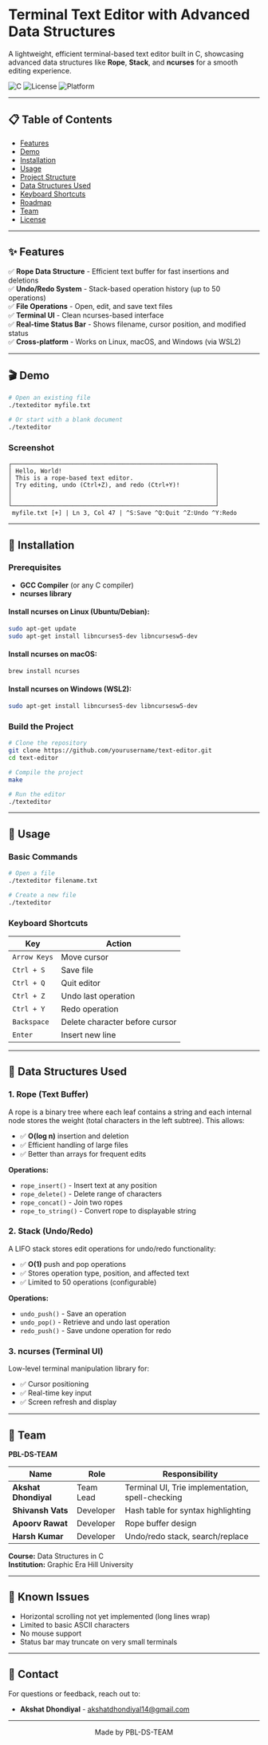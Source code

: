 # Terminal Text Editor with Advanced Data Structures

A lightweight, efficient terminal-based text editor built in C, showcasing advanced data structures like **Rope**, **Stack**, and **ncurses** for a smooth editing experience.

![C](https://img.shields.io/badge/Language-C-blue)
![License](https://img.shields.io/badge/License-MIT-green)
![Platform](https://img.shields.io/badge/Platform-Linux%20%7C%20macOS%20%7C%20WSL2-lightgrey)

---

## 📋 Table of Contents
- [Features](#features)
- [Demo](#demo)
- [Installation](#installation)
- [Usage](#usage)
- [Project Structure](#project-structure)
- [Data Structures Used](#data-structures-used)
- [Keyboard Shortcuts](#keyboard-shortcuts)
- [Roadmap](#roadmap)
- [Team](#team)
- [License](#license)

---

## ✨ Features

✅ **Rope Data Structure** - Efficient text buffer for fast insertions and deletions  
✅ **Undo/Redo System** - Stack-based operation history (up to 50 operations)  
✅ **File Operations** - Open, edit, and save text files  
✅ **Terminal UI** - Clean ncurses-based interface  
✅ **Real-time Status Bar** - Shows filename, cursor position, and modified status  
✅ **Cross-platform** - Works on Linux, macOS, and Windows (via WSL2)

---

## 🎬 Demo
```bash
# Open an existing file
./texteditor myfile.txt

# Or start with a blank document
./texteditor
```

### Screenshot
```
┌─────────────────────────────────────────────────────────┐
│ Hello, World!                                           │
│ This is a rope-based text editor.                       │
│ Try editing, undo (Ctrl+Z), and redo (Ctrl+Y)!          │
│                                                         │
│                                                         │
└─────────────────────────────────────────────────────────┘
 myfile.txt [+] | Ln 3, Col 47 | ^S:Save ^Q:Quit ^Z:Undo ^Y:Redo
```

---

## 🚀 Installation

### Prerequisites
- **GCC Compiler** (or any C compiler)
- **ncurses library**

#### Install ncurses on Linux (Ubuntu/Debian):
```bash
sudo apt-get update
sudo apt-get install libncurses5-dev libncursesw5-dev
```

#### Install ncurses on macOS:
```bash
brew install ncurses
```

#### Install ncurses on Windows (WSL2):
```bash
sudo apt-get install libncurses5-dev libncursesw5-dev
```

### Build the Project
```bash
# Clone the repository
git clone https://github.com/yourusername/text-editor.git
cd text-editor

# Compile the project
make

# Run the editor
./texteditor
```

---

## 📖 Usage

### Basic Commands
```bash
# Open a file
./texteditor filename.txt

# Create a new file
./texteditor
```

### Keyboard Shortcuts

| Key | Action |
|-----|--------|
| `Arrow Keys` | Move cursor |
| `Ctrl + S` | Save file |
| `Ctrl + Q` | Quit editor |
| `Ctrl + Z` | Undo last operation |
| `Ctrl + Y` | Redo operation |
| `Backspace` | Delete character before cursor |
| `Enter` | Insert new line |

---

## 🧠 Data Structures Used

### 1. **Rope (Text Buffer)**
A rope is a binary tree where each leaf contains a string and each internal node stores the weight (total characters in the left subtree). This allows:
- ✅ **O(log n)** insertion and deletion
- ✅ Efficient handling of large files
- ✅ Better than arrays for frequent edits

**Operations:**
- `rope_insert()` - Insert text at any position
- `rope_delete()` - Delete range of characters
- `rope_concat()` - Join two ropes
- `rope_to_string()` - Convert rope to displayable string

### 2. **Stack (Undo/Redo)**
A LIFO stack stores edit operations for undo/redo functionality:
- ✅ **O(1)** push and pop operations
- ✅ Stores operation type, position, and affected text
- ✅ Limited to 50 operations (configurable)

**Operations:**
- `undo_push()` - Save an operation
- `undo_pop()` - Retrieve and undo last operation
- `redo_push()` - Save undone operation for redo

### 3. **ncurses (Terminal UI)**
Low-level terminal manipulation library for:
- ✅ Cursor positioning
- ✅ Real-time key input
- ✅ Screen refresh and display

---
## 👥 Team

**PBL-DS-TEAM**

| Name | Role | Responsibility |
|------|------|----------------|
| **Akshat Dhondiyal** | Team Lead | Terminal UI, Trie implementation, spell-checking |
| **Shivansh Vats** | Developer | Hash table for syntax highlighting |
| **Apoorv Rawat** | Developer | Rope buffer design |
| **Harsh Kumar** | Developer | Undo/redo stack, search/replace |

**Course:** Data Structures in C  
**Institution:** Graphic Era Hill University

---

## 🐛 Known Issues

- Horizontal scrolling not yet implemented (long lines wrap)
- Limited to basic ASCII characters
- No mouse support
- Status bar may truncate on very small terminals
---

## 📧 Contact

For questions or feedback, reach out to:
- **Akshat Dhondiyal** - akshatdhondiyal14@gmail.com

---

<div align="center">
Made by PBL-DS-TEAM
</div>
